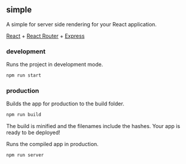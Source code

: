 simple
---

A simple for server side rendering for your React application.

[React](https://github.com/facebook/react) + [React Router](https://github.com/ReactTraining/react-router) + [Express](https://expressjs.com/)

### development

Runs the project in development mode.  

```bash
npm run start
```

### production

Builds the app for production to the build folder.

```bash
npm run build
```

The build is minified and the filenames include the hashes.
Your app is ready to be deployed!

Runs the compiled app in production.

```bash
npm run server
```